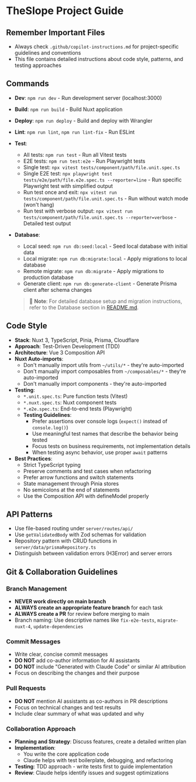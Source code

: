 # TheSlope Project Guide

## Remember Important Files
- Always check `.github/copilot-instructions.md` for project-specific guidelines and conventions
- This file contains detailed instructions about code style, patterns, and testing approaches

## Commands
- **Dev**: `npm run dev` - Run development server (localhost:3000)
- **Build**: `npm run build` - Build Nuxt application
- **Deploy**: `npm run deploy` - Build and deploy with Wrangler
- **Lint**: `npm run lint`, `npm run lint-fix` - Run ESLint
- **Test**: 
  - All tests: `npm run test` - Run all Vitest tests
  - E2E tests: `npm run test:e2e` - Run Playwright tests
  - Single test: `npx vitest tests/component/path/file.unit.spec.ts`
  - Single E2E test: `npx playwright test tests/e2e/path/file.e2e.spec.ts --reporter=line` - Run specific Playwright test with simplified output
  - Run test once and exit: `npx vitest run tests/component/path/file.unit.spec.ts` - Run without watch mode (won't hang)
  - Run test with verbose output: `npx vitest run tests/component/path/file.unit.spec.ts --reporter=verbose` - Detailed test output
- **Database**:
  - Local seed: `npm run db:seed:local` - Seed local database with initial data
  - Local migrate: `npm run db:migrate:local` - Apply migrations to local database
  - Remote migrate: `npm run db:migrate` - Apply migrations to production database
  - Generate client: `npm run db:generate-client` - Generate Prisma client after schema changes
  
  > 📝 **Note**: For detailed database setup and migration instructions, refer to the Database section in [README.md](./README.md).

## Code Style
- **Stack**: Nuxt 3, TypeScript, Pinia, Prisma, Cloudflare
- **Approach**: Test-Driven Development (TDD)
- **Architecture**: Vue 3 Composition API
- **Nuxt Auto-imports**: 
  - Don't manually import utils from `~/utils/*` - they're auto-imported
  - Don't manually import composables from `~/composables/*` - they're auto-imported
  - Don't manually import components - they're auto-imported
- **Testing**:
  - `*.unit.spec.ts`: Pure function tests (Vitest)
  - `*.nuxt.spec.ts`: Nuxt component tests
  - `*.e2e.spec.ts`: End-to-end tests (Playwright)
  - **Testing Guidelines**:
    - Prefer assertions over console logs (`expect()` instead of `console.log()`)
    - Use meaningful test names that describe the behavior being tested
    - Focus tests on business requirements, not implementation details
    - When testing async behavior, use proper `await` patterns
- **Best Practices**:
  - Strict TypeScript typing
  - Preserve comments and test cases when refactoring
  - Prefer arrow functions and switch statements
  - State management through Pinia stores
  - No semicolons at the end of statements
  - Use the Composition API with defineModel properly

## API Patterns
- Use file-based routing under `server/routes/api/`
- Use `getValidatedBody` with Zod schemas for validation
- Repository pattern with CRUD functions in `server/data/prismaRepository.ts`
- Distinguish between validation errors (H3Error) and server errors

## Git & Collaboration Guidelines
### Branch Management
- **NEVER work directly on main branch**
- **ALWAYS create an appropriate feature branch** for each task
- **ALWAYS create a PR** for review before merging to main
- Branch naming: Use descriptive names like `fix-e2e-tests`, `migrate-nuxt-4`, `update-dependencies`

### Commit Messages
- Write clear, concise commit messages
- **DO NOT** add co-author information for AI assistants
- **DO NOT** include "Generated with Claude Code" or similar AI attribution
- Focus on describing the changes and their purpose

### Pull Requests
- **DO NOT** mention AI assistants as co-authors in PR descriptions
- Focus on technical changes and test results
- Include clear summary of what was updated and why

### Collaboration Approach
- **Planning and Strategy**: Discuss features, create a detailed written plan
- **Implementation**: 
  - You write the core application code
  - Claude helps with test boilerplate, debugging, and refactoring
- **Testing**: TDD approach - write tests first to guide implementation
- **Review**: Claude helps identify issues and suggest optimizations